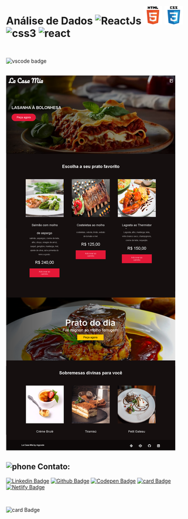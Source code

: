 # Análise de Dados <img src="https://cdn.jsdelivr.net/gh/devicons/devicon/icons/react/react-original-wordmark.svg" alt="ReactJs" width="50" height="50"/> <img src="https://raw.githubusercontent.com/devicons/devicon/master/icons/html5/html5-original-wordmark.svg" alt="html5" width="50" height="50"/>  <img src="https://raw.githubusercontent.com/devicons/devicon/master/icons/css3/css3-original-wordmark.svg" alt="css3" width="50" height="50"/> <img src="https://github.com/martageraldo/awesome-badges/blob/main/img/logoinskape.png" alt="css3" width="50" height="40"/> <img src="https://cdn.jsdelivr.net/gh/devicons/devicon/icons/tailwindcss/tailwindcss-original-wordmark.svg" alt="react" width="70"  />
          
<br>

![vscode badge](https://img.shields.io/badge/Made%20with-VSCode-1f425f.svg)

<br>

<img src="https://github.com/MGBrave/LaCasaMia/blob/main/landingpage/full.png?raw=true" alt="mgcode" />




## <img src="https://user-images.githubusercontent.com/60014891/168324047-c0ccd0c7-3a0e-45c1-98a1-50ca64b82012.png" alt="phone" width="40"/> Contato: 

[![Linkedin Badge](https://img.shields.io/badge/-LinkedIn-blue?style=social-square&logo=Linkedin&logoColor=white&link=https://www.linkedin.com/in/marta-geraldo/)](https://www.linkedin.com/in/marta-geraldo/)
 [![Github Badge](https://img.shields.io/badge/GitHub--000?style=social&logo=Github&logoColor=&link=https://github.com/martageraldo)](https://github.com/martageraldo)
[![Codepen Badge](https://img.shields.io/badge/-Codepen-black?style=social-square&logo=Codepen&logoColor=white&link=https://codepen.io/martageraldo)](https://codepen.io/martageraldo)
[![card Badge](https://img.shields.io/badge/ProtonMail-8B89CC?style=social-square&logo=protonmail&logoColor=white)](mailto:mggeraldo@protonmail.com) 
[![Netlify Badge](https://img.shields.io/badge/netlify-%23000000.svg?style=social-square&logo=netlify&logoColor=#00C7B7)](https://martageraldo.netlify.app/)

<br>

![card Badge](https://img.shields.io/badge/License-MIT-blue.svg)
